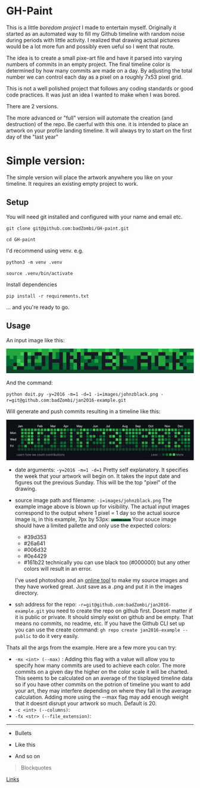 
# GH-Paint

  

This is a little _boredom project_ I made to entertain myself. Originally it started as an automated way to fill my Github timeline with random noise during periods with little activity. I realized that drawing actual pictures would be a lot more fun and possibly even ueful so I went that route.

The idea is to create a small pixe-art file and have it parsed into varying numbers of commits in an empty project. The final timeline color is determined by how many commits are made on a day. By adjusting the total number we can control each day as a pixel on a roughly 7x53 pixel grid.

This is not a well polished project that follows any coding standards or good code practices. It was just an idea I wanted to make when I was bored.

There are 2 versions.

The more advanced or "full" version will automate the creation (and destruction) of the repo. Be caerful with this one. it is intended to place an artwork on your profile landing timeline. It will always try to start on the first day of the "last year"

# Simple version:
The simple version will place the artwork anywhere you like on your timeline. It requires an existing empty project to work.

## Setup

You will need git installed and configured with your name and email etc.

```
git clone git@github.com:badZombi/GH-paint.git
```
```
cd GH-paint
```
I'd recommend using venv.
e.g.
```
python3 -m venv .venv
```
```
source .venv/bin/activate
```
Install dependencies
```
pip install -r requirements.txt
```
  ... and you're ready to go.

## Usage
An input image like this:

![pixel art to be converted](https://raw.githubusercontent.com/badZombi/GH-paint/main/images/doc/johnzblack.jpg)

And the command:
```
python doit.py -y=2016 -m=1 -d=1 -i=images/johnzblack.png -r=git@github.com:badZombi/jan2016-example.git
```
Will generate and push commits resulting in a timeline like this:

![pixel art to be converted](https://raw.githubusercontent.com/badZombi/GH-paint/main/images/doc/jan2016-dk.jpg)

 - date arguments: `-y=2016 -m=1 -d=1`
Pretty self explanatory. It specifies the week that your artwork will begin on. It takes the input date and figures out the previous Sunday. This will be the top "pixel" of the drawing. 

- source image path and filename: `-i=images/johnzblack.png`
The example image above is blown up for visibility. The actual input images correspond to the output where 1 pixel = 1 day so the actual source image is, in this example, 7px by 53px:  ![foo](https://raw.githubusercontent.com/badZombi/GH-paint/main/images/johnzblack.png)
Your souce image should have a limited pallette and only use the expected colors:
 
  - #39d353
  - #26a641
  - #006d32
  - #0e4429
  - #161b22
technically you can use black too (#000000) but any other colors will result in an error.

  I've used photoshop and an [online tool](https://www.pixilart.com/draw?ref=home-page#) to make my source images and they have worked great. Just save as a .png and put it in the images directory.

- ssh address for the repo: `-r=git@github.com:badZombi/jan2016-example.git`
you need to create the repo on github first. Doesnt matter if it is public or private. It should simply exist on github and be empty. That means no commits, no readme, etc.  If you have the Github CLI set up you can use the create command: `gh repo create jan2016-example --public` to do it very easily.

Thats all the args from the example. Here are a few more you can try:

- `-mx <int> (--max)` : Adding this flag with a value will allow you to specify how many commits are used to achieve each color. The more commits on a given day the higher on the color scale it will be charted. This seems to be calculated on an average of the tisplayed timeline data so if you have other commits on the potrion of timeline you want to add your art, they may interfere depending on where they fall in the average calculation. Adding more using the --max flag may add enough weight that it doesnt disrupt your artwork so much. Default is 20.
- `-c <int> (--columns)`: 
- `-fx <str> (--file_extension)`: 


----

  

- Bullets
- Like this

- And so on

  

> Blockquotes

  

[Links](http://like.so/)